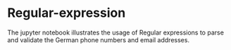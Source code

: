 # Regular-expression
The jupyter notebook illustrates the usage of Regular expressions to parse and validate the German phone numbers and email addresses.
